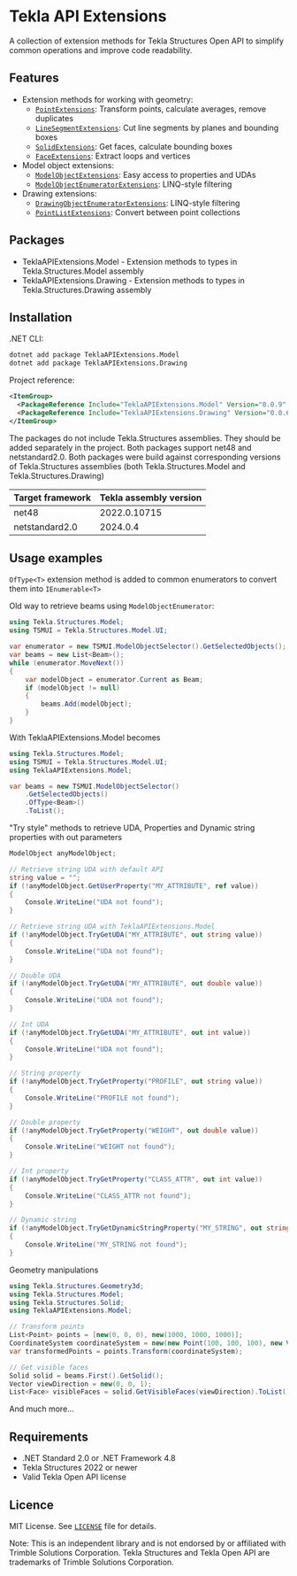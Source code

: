# Tekla API Extensions

A collection of extension methods for Tekla Structures Open API to simplify common operations and improve code readability.

## Features

- Extension methods for working with geometry:
  - [`PointExtensions`](src/TeklaAPIExtensions.Model/PointExtensions.cs): Transform points, calculate averages, remove duplicates
  - [`LineSegmentExtensions`](src/TeklaAPIExtensions.Model/LineSegmentExtensions.cs): Cut line segments by planes and bounding boxes
  - [`SolidExtensions`](src/TeklaAPIExtensions.Model/SolidExtensions.cs): Get faces, calculate bounding boxes
  - [`FaceExtensions`](src/TeklaAPIExtensions.Model/FaceExtensions.cs): Extract loops and vertices
- Model object extensions:
  - [`ModelObjectExtensions`](src/TeklaAPIExtensions.Model/ModelObjectExtensions.cs): Easy access to properties and UDAs
  - [`ModelObjectEnumeratorExtensions`](src/TeklaAPIExtensions.Model/ModelObjectEnumeratorExtensions.cs): LINQ-style filtering
- Drawing extensions:
  - [`DrawingObjectEnumeratorExtensions`](src/TeklaAPIExtensions.Drawing/DrawingObjectEnumeratorExtensions.cs): LINQ-style filtering
  - [`PointListExtensions`](src/TeklaAPIExtensions.Drawing/PointListExtensions.cs): Convert between point collections

## Packages

- TeklaAPIExtensions.Model - Extension methods to types in Tekla.Structures.Model assembly
- TeklaAPIExtensions.Drawing - Extension methods to types in Tekla.Structures.Drawing assembly

## Installation

.NET CLI:

```sh
dotnet add package TeklaAPIExtensions.Model
dotnet add package TeklaAPIExtensions.Drawing
```

Project reference:
```xml
<ItemGroup>
  <PackageReference Include="TeklaAPIExtensions.Model" Version="0.0.9" />
  <PackageReference Include="TeklaAPIExtensions.Drawing" Version="0.0.6" />
</ItemGroup>
```

The packages do not include Tekla.Structures assemblies. They should be added separately in the project. Both packages support net48 and netstandard2.0. Both packages were build against corresponding versions of Tekla.Structures assemblies (both Tekla.Structures.Model and Tekla.Structures.Drawing)

|Target framework | Tekla assembly version |
|---|---|
|net48 | 2022.0.10715 |
|netstandard2.0 | 2024.0.4 |

## Usage examples

<code>OfType\<T></code> extension method is added to common enumerators to convert them into <code>IEnumerable\<T></code>

Old way to retrieve beams using <code>ModelObjectEnumerator</code>:

```c#
using Tekla.Structures.Model;
using TSMUI = Tekla.Structures.Model.UI;

var enumerator = new TSMUI.ModelObjectSelector().GetSelectedObjects();
var beams = new List<Beam>();
while (enumerator.MoveNext())
{
    var modelObject = enumerator.Current as Beam;
    if (modelObject != null)
    {
        beams.Add(modelObject);
    }
}
```

With TeklaAPIExtensions.Model becomes

```c#
using Tekla.Structures.Model;
using TSMUI = Tekla.Structures.Model.UI;
using TeklaAPIExtensions.Model;

var beams = new TSMUI.ModelObjectSelector()
    .GetSelectedObjects()
    .OfType<Beam>()
    .ToList();
```

"Try style" methods to retrieve UDA, Properties and Dynamic string properties with out parameters

```c#
ModelObject anyModelObject;

// Retrieve string UDA with default API
string value = "";
if (!anyModelObject.GetUserProperty("MY_ATTRIBUTE", ref value))
{
    Console.WriteLine("UDA not found");
}

// Retrieve string UDA with TeklaAPIExtensions.Model
if (!anyModelObject.TryGetUDA("MY_ATTRIBUTE", out string value))
{
    Console.WriteLine("UDA not found");
}

// Double UDA
if (!anyModelObject.TryGetUDA("MY_ATTRIBUTE", out double value))
{
    Console.WriteLine("UDA not found");
}

// Int UDA
if (!anyModelObject.TryGetUDA("MY_ATTRIBUTE", out int value))
{
    Console.WriteLine("UDA not found");
}

// String property
if (!anyModelObject.TryGetProperty("PROFILE", out string value))
{
    Console.WriteLine("PROFILE not found");
}

// Double property
if (!anyModelObject.TryGetProperty("WEIGHT", out double value))
{
    Console.WriteLine("WEIGHT not found");
}

// Int property
if (!anyModelObject.TryGetProperty("CLASS_ATTR", out int value))
{
    Console.WriteLine("CLASS_ATTR not found");
}

// Dynamic string
if (!anyModelObject.TryGetDynamicStringProperty("MY_STRING", out string value))
{
    Console.WriteLine("MY_STRING not found");
}
```

Geometry manipulations

```c#
using Tekla.Structures.Geometry3d;
using Tekla.Structures.Model;
using Tekla.Structures.Solid;
using TeklaAPIExtensions.Model;

// Transform points
List<Point> points = [new(0, 0, 0), new(1000, 1000, 1000)];
CoordinateSystem coordinateSystem = new(new Point(100, 100, 100), new Vector(1, 0, 0), new Vector(0, 1, 0));
var transformedPoints = points.Transform(coordinateSystem);

// Get visible faces
Solid solid = beams.First().GetSolid();
Vector viewDirection = new(0, 0, 1);
List<Face> visibleFaces = solid.GetVisibleFaces(viewDirection).ToList();
```

And much more...

## Requirements

- .NET Standard 2.0 or .NET Framework 4.8
- Tekla Structures 2022 or newer
- Valid Tekla Open API license
  
## Licence

MIT License. See [`LICENSE`](LICENSE) file for details.

Note: This is an independent library and is not endorsed by or affiliated with Trimble Solutions Corporation. Tekla Structures and Tekla Open API are trademarks of Trimble Solutions Corporation.